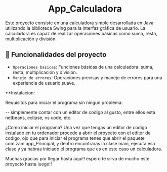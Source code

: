 <h1 align="center"> App_Calculadora </h1>
<p>Este proyecto consiste en una calculadora simple desarrollada en Java utilizando la biblioteca Swing para la interfaz gráfica de usuario. La calculadora es capaz de realizar operaciones básicas como suma, resta, multiplicación y división.</p>

## 🔨 Funcionalidades del proyecto
- `Operaciones basicas`:  Funciones básicas de una calculadora: suma, resta, multiplicación y división.
- `Manejo de errores`: Operaciones precisas y manejo de errores para una experiencia de usuario suave.

**Instalacion:

Requisitos para iniciar el programa sin ningun problema:

-- simplemente contar con un editor de codigo al gusto, entre ellos esta netbeans, eclipse, vs code, etc.

¿Como iniciar el programa? 
Una vez que tengas un editor de codigo instalado en tu ordenador procede a abrir el proyecto con el editor de codigo, ojo que para iniciar el programa tenes que abrir el paquete com.zam.app_Principal, y dentro encontraras la clase main, ejecuta esa clase y ya habras iniciado el programa que es en este caso un calculadora. 

Muchas gracias por llegar hasta aqui!! espero te sirva de mucho este proyecto hasta luego!!
